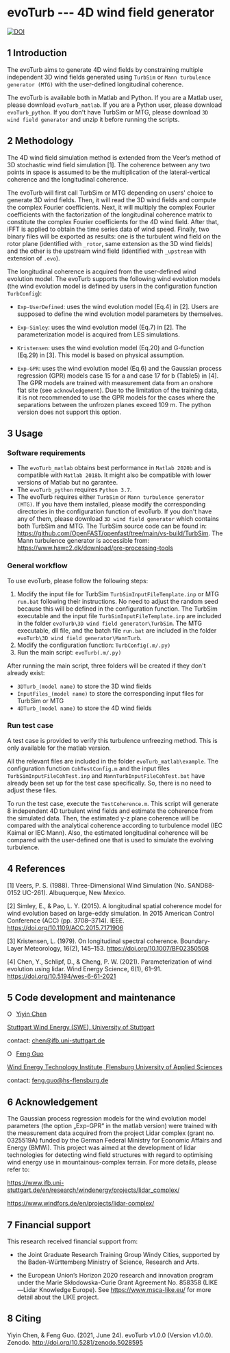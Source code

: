 # evoTurb --- 4D wind field generator

[![DOI](https://zenodo.org/badge/DOI/10.5281/zenodo.5028595.svg)](https://doi.org/10.5281/zenodo.5028595)

## 1 Introduction

The evoTurb aims to generate 4D wind fields by constraining multiple independent 3D wind fields generated using `TurbSim` or `Mann turbulence generator (MTG)` with the user-defined longitudinal coherence. 

The evoTurb is available both in Matlab and Python. If you are a Matlab user, please download `evoTurb_matlab`. If you are a Python user, please download `evoTurb_python`. If you don't have TurbSim or MTG, please download `3D wind field generator` and unzip it before running the scripts.

## 2 Methodology

The 4D wind field simulation method is extended from the Veer’s method of 3D stochastic wind field simulation [1]. The coherence between any two points in space is assumed to be the multiplication of the lateral-vertical coherence and the longitudinal coherence. 

The evoTurb will first call TurbSim or MTG depending on users' choice to generate 3D wind fields. Then, it will read the 3D wind fields and compute the complex Fourier coefficients. Next, it will multiply the complex Fourier coefficients with the factorization of the longitudinal coherence matrix to constitute the complex Fourier coefficients for the 4D wind field. After that, iFFT is applied to obtain the time series data of wind speed. Finally, two binary files will be exported as results: one is the turbulent wind field on the rotor plane (identified with `_rotor`, same extension as the 3D wind fields) and the other is the upstream wind field (identified with `_upstream` with extension of `.evo`). 

The longitudinal coherence is acquired from the user-defined wind evolution model. The evoTurb supports the following wind evolution models (the wind evolution model is defined by users in the configuration function `TurbConfig`):

- `Exp-UserDefined`: uses the wind evolution model (Eq.4) in [2]. Users are supposed to define the wind evolution model parameters by themselves.

- `Exp-Simley`: uses the wind evolution model (Eq.7) in [2]. The parameterization model is acquired from LES simulations.

- `Kristensen`: uses the wind evolution model (Eq.20) and G-function (Eq.29) in [3]. This model is based on physical assumption.
    
- `Exp-GPR`: uses the wind evolution model (Eq.6) and the Gaussian process regression (GPR) models case 15 for a and case 17 for b (Table5) in [4]. The GPR models are trained with measurement data from an onshore flat site (see `acknowledgement`). Due to the limitation of the training data, it is not recommended to use the GPR models for the cases where the separations between the unfrozen planes exceed 109 m. The python version does not support this option.

## 3 Usage

### Software requirements

- The `evoTurb_matlab` obtains best performance in `Matlab 2020b` and is compatible with `Matlab 2018b`. It might also be compatible with lower versions of Matlab but no garantee.
- The `evoTurb_python` requires `Python 3.7`.
- The evoTurb requires either `TurbSim` or `Mann turbulence generator (MTG)`. If you have them installed, please modify the corresponding directories in the configuration function of evoTurb. If you don't have any of them, please download `3D wind field generator` which contains both TurbSim and MTG. The TurbSim source code can be found in: https://github.com/OpenFAST/openfast/tree/main/vs-build/TurbSim. The Mann turbulence generator is accessible from: https://www.hawc2.dk/download/pre-processing-tools

### General workflow

To use evoTurb, please follow the following steps:

1. Modify the input file for TurbSim `TurbSimInputFileTemplate.inp` or MTG `run.bat` following their instructions. No need to adjust the random seed because this will be defined in the configuration function. The TurbSim executable and the input file `TurbSimInputFileTemplate.inp` are included in the folder `evoTurb\3D wind field generator\TurbSim`. The MTG executable, dll file, and the batch file `run.bat` are included in the folder `evoTurb\3D wind field generator\MannTurb`. 
2. Modify the configuration function: `TurbConfig(.m/.py)`
3. Run the main script: `evoTurb(.m/.py)`

After running the main script, three folders will be created if they don't already exist: 
- `3DTurb_(model name)` to store the 3D wind fields 
- `InputFiles_(model name)` to store the corresponding input files for TurbSim or MTG
- `4DTurb_(model name)` to store the 4D wind fields

### Run test case

A test case is provided to verify this turbulence unfreezing method. This is only available for the matlab version. 

All the relevant files are included in the folder `evoTurb_matlab\example`. The configuration function `CohTestConfig.m` and the input files  `TurbSimInputFileCohTest.inp` and `MannTurbInputFileCohTest.bat` have already been set up for the test case specifically. So, there is no need to adjust these files.

To run the test case, execute the `TestCoherence.m`. This script will generate 8 independent 4D turbulent wind fields and estimate the coherence from the simulated data. Then, the estimated y-z plane coherence will be compared with the analytical coherence according to turbulence model (IEC Kaimal or IEC Mann). Also, the estimated longitudinal coherence will be compared with the user-defined one that is used to simulate the evolving turbulence.

## 4 References

[1] Veers, P. S. (1988). Three-Dimensional Wind Simulation (No. SAND88-0152 UC-261). Albuquerque, New Mexico. 

[2] Simley, E., & Pao, L. Y. (2015). A longitudinal spatial coherence model for wind evolution based on large-eddy simulation. In 2015 American Control Conference (ACC) (pp. 3708–3714). IEEE. https://doi.org/10.1109/ACC.2015.7171906

[3] Kristensen, L. (1979). On longitudinal spectral coherence. Boundary-Layer Meteorology, 16(2), 145–153. https://doi.org/10.1007/BF02350508

[4] Chen, Y., Schlipf, D., & Cheng, P. W. (2021). Parameterization of wind evolution using lidar. Wind Energy Science, 6(1), 61–91. https://doi.org/10.5194/wes-6-61-2021

## 5 Code development and maintenance

</a></div><div itemscope itemtype="https://schema.org/Person"><a itemprop="sameAs" content="https://orcid.org/0000-0002-1343-0654" href="https://orcid.org/0000-0002-1343-0654" target="orcid.widget" rel="me noopener noreferrer" style="vertical-align:top;"><img src="https://orcid.org/sites/default/files/images/orcid_16x16.png" style="width:1em;margin-right:.5em;" alt="ORCID iD icon">Yiyin Chen</a></div>

[Stuttgart Wind Energy (SWE), University of Stuttgart](https://www.ifb.uni-stuttgart.de/en/institute/team/Chen-00003/)

contact: chen@ifb.uni-stuttgart.de

</a></div><div itemscope itemtype="https://schema.org/Person"><a itemprop="sameAs" content="https://orcid.org/0000-0003-3275-6243" href="https://orcid.org/0000-0003-3275-6243" target="orcid.widget" rel="me noopener noreferrer" style="vertical-align:top;"><img src="https://orcid.org/sites/default/files/images/orcid_16x16.png" style="width:1em;margin-right:.5em;" alt="ORCID iD icon">Feng Guo</a></div>

[Wind Energy Technology Institute, Flensburg University of Applied Sciences](https://hs-flensburg.de/hochschule/personen/guo)

contact: feng.guo@hs-flensburg.de

## 6 Acknowledgement
The Gaussian process regression models for the wind evolution model parameters (the option „Exp-GPR“ in the matlab version) were trained with the measurement data acquired from the project Lidar complex (grant no. 0325519A) funded by the German Federal Ministry for Economic Affairs and Energy (BMWi). This project was aimed at the development of lidar technologies for detecting wind field structures with regard to optimising wind energy use in mountainous-complex terrain. For more details, please refer to:

https://www.ifb.uni-stuttgart.de/en/research/windenergy/projects/lidar_complex/

https://www.windfors.de/en/projects/lidar-complex/

## 7 Financial support

This research received financial support from: 

- the Joint Graduate Research Training Group Windy Cities, supported by the Baden-Württemberg Ministry of Science, Research and Arts.

- the European Union’s Horizon 2020 research and innovation program under the Marie Skłodowska-Curie Grant Agreement No. 858358 (LIKE—Lidar Knowledge Europe). See https://www.msca-like.eu/ for more detail about the LIKE project.

## 8 Citing

Yiyin Chen, & Feng Guo. (2021, June 24). evoTurb v1.0.0 (Version v1.0.0). Zenodo. http://doi.org/10.5281/zenodo.5028595

